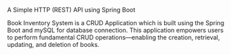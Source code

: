 A Simple HTTP (REST) API using Spring Boot

Book Inventory System is a CRUD Application which is built using the Spring Boot and mySQL for database connection. This application empowers users to perform fundamental CRUD operations—enabling the creation, retrieval, updating, and deletion of books.

